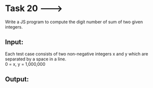 # Task 20 --->

Write a JS program to compute the digit number of sum of two given
integers.

## Input:
Each test case consists of two non-negative integers x and y which are separated
by a space in a line.</br>
0 = x, y = 1,000,000

## Output:


